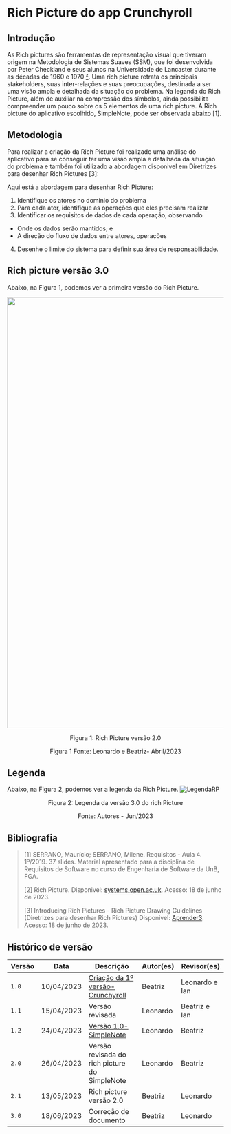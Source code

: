# Rich Picture do app Crunchyroll

## Introdução
As Rich pictures são ferramentas de representação visual que tiveram origem na Metodologia de Sistemas Suaves (SSM), que foi desenvolvida por Peter Checkland e seus alunos na Universidade de Lancaster durante as décadas de 1960 e 1970 [²](#ancora2). 
Uma rich picture retrata os principais stakeholders, suas inter-relações e suas preocupações, destinada a ser uma visão ampla e detalhada da situação do problema. 
Na leganda do Rich Picture, além de auxiliar na compressão dos símbolos, ainda possibilita compreender um pouco sobre os 5 elementos de uma rich picture.
A Rich picture do aplicativo escolhido, SimpleNote, pode ser observada abaixo [1]. 

## Metodologia
Para realizar a criação da Rich Picture foi realizado uma análise do aplicativo para se conseguir ter uma visão ampla e detalhada da situação do problema e também foi utilizado a abordagem disponivel em Diretrizes para desenhar Rich Pictures [3]: 

<p>
Aqui está a abordagem para desenhar Rich Picture:
 
1. Identifique os atores no domínio do problema
2. Para cada ator, identifique as operações que eles precisam realizar
3. Identificar os requisitos de dados de cada operação, observando
 * Onde os dados serão mantidos; e
 * A direção do fluxo de dados entre atores, operações
4. Desenhe o limite do sistema para definir sua área de responsabilidade.

</p>

## Rich picture versão 3.0

Abaixo, na Figura 1, podemos ver a primeira versão do Rich Picture.

 <img src = "https://raw.githubusercontent.com/Requisitos-de-Software/2023.1-Simplenote/71-CorrigirDocumentosComBaseNaAvaliacaoDoGrupo4/docs/pr%C3%A9-rastreabilidade/RichPictureSimpleNoteV3.0.jpg" width = "1000px" />


 <p align="center">Figura 1: Rich Picture versão 2.0 </p>
 <p align="center"> Figura 1 Fonte: Leonardo e Beatriz- Abril/2023</p> 

## Legenda 

Abaixo, na Figura 2, podemos ver a legenda da Rich Picture.
![LegendaRP](https://user-images.githubusercontent.com/86479209/232245580-b86bc88f-d76b-4b85-a8ae-6e13ead681dd.jpg)
<p align="center">Figura 2: Legenda da versão 3.0 do rich Picture </p>
  <p align="center"> Fonte: Autores - Jun/2023</p>


## Bibliografia
> [1] SERRANO, Maurício; SERRANO, Milene. Requisitos - Aula 4. 1º/2019. 37 slides. Material apresentado para a disciplina de Requisitos de Software no curso de Engenharia de Software da UnB, FGA.
>
> [2] Rich Picture. Disponivel: [systems.open.ac.uk](http://systems.open.ac.uk/materials/T552/pages/rich/richAppendix.html). Acesso: 18 de junho de 2023.
>
> [3] Introducing Rich Pictures - Rich Picture Drawing Guidelines (Diretrizes para desenhar Rich Pictures) Disponivel: [Aprender3](https://aprender3.unb.br/pluginfile.php/2523045/mod_resource/content/2/1_5145791542719414573.pdf). Acesso: 18 de junho de 2023.

## Histórico de versão
| Versão | Data | Descrição| Autor(es) | Revisor(es)
|--|--|--|--|--|
|`1.0`| 10/04/2023 | [Criação da 1º versão- Crunchyroll](https://user-images.githubusercontent.com/86479209/232245538-602723e0-920d-4c1b-92ad-82db289cbe32.jpg)| Beatriz |Leonardo e Ian |
|`1.1`| 15/04/2023| Versão revisada| Leonardo| Beatriz e Ian|
|`1.2`| 24/04/2023| [Versão 1.0- SimpleNote](https://user-images.githubusercontent.com/86479209/234722757-eae43354-ebbc-4ea5-9f12-c4f3de8d1378.jpg) | Leonardo| Beatriz|
|`2.0`| 26/04/2023| Versão revisada do rich picture do SimpleNote | Leonardo| Beatriz|
|`2.1`| 13/05/2023| Rich picture versão 2.0   | Beatriz | Leonardo |
|`3.0`| 18/06/2023| Correção de documento  | Beatriz | Leonardo |


